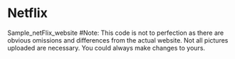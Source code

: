 # Netflix
Sample_netFlix_website
#Note:
This code is not to perfection as there are obvious omissions and differences from the actual website.
Not all pictures uploaded are necessary. You could always make changes to yours.
